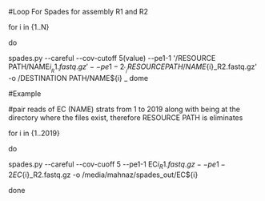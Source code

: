 
#Loop For Spades for assembly R1 and R2


for i in {1..N}

do

spades.py --careful --cov-cutoff 5(value) --pe1-1 '/RESOURCE PATH/NAME${i}__R1.fastq.gz' --pe1-2 _'_/RESOURCE PATH/NAME${i}_R2.fastq.gz' -o /DESTINATION PATH/NAME${i}
_
dome


#Example

#pair reads of EC (NAME) strats from 1 to 2019 along with being at the directory where the files exist, therefore RESOURCE PATH is eliminates

for i in {1..2019}

do

spades.py --careful --cov-cuoff 5 --pe1-1 EC${i}_R1.fastq.gz --pe1-2 EC${i}_R2.fastq.gz -o /media/mahnaz/spades_out/EC${i}

done

